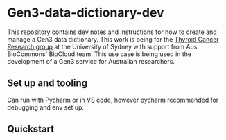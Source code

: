 # Gen3-data-dictionary-dev

This repository contains dev notes and instructions for how to create and manage a Gen3 data dictionary. This work is being for the [Thyroid Cancer Research group](https://www.sydney.edu.au/medicine-health/our-research/research-centres/thyroid-cancer-research-group.html) at the University of Sydney with support from Aus BioCommons' BioCloud team. This use case is being used in the development of a Gen3 service for Australian researchers. 

## Set up and tooling

Can run with Pycharm or in VS code, however pycharm recommended for debugging and env set up. 

## Quickstart
